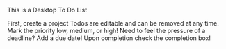 This is a Desktop To Do List

First, create a project 
Todos are editable and can be removed at any time.
Mark the priority low, medium, or high!
Need to feel the pressure of a deadline? Add a due date! 
Upon completion check the completion box! 